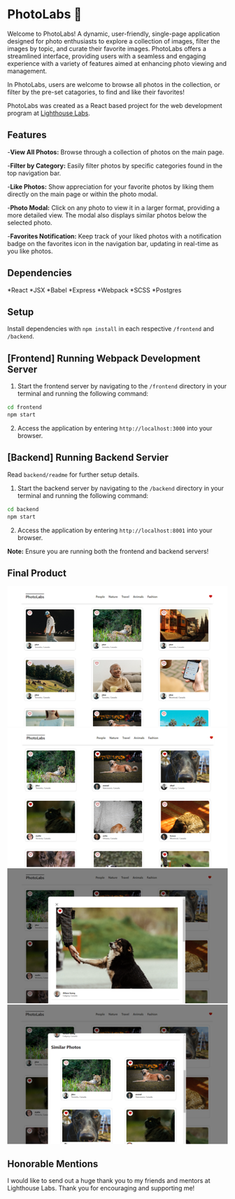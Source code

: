 # PhotoLabs  :camera_flash:
Welcome to PhotoLabs! A dynamic, user-friendly, single-page application designed for photo enthusiasts to explore a collection of images, filter the images by topic, and curate their favorite images. PhotoLabs offers a streamlined interface, providing users with a seamless and engaging experience with a variety of features aimed at enhancing photo viewing and management.

In PhotoLabs, users are welcome to browse all photos in the collection, or filter by the pre-set catagories, to find and like their favorites!

PhotoLabs was created as a React based project for the web development program at [Lighthouse Labs](https://github.com/lighthouse-labs).

## Features
-**View All Photos:** Browse through a collection of photos on the main page.

-**Filter by Category:** Easily filter photos by specific categories found in the top navigation bar.

-**Like Photos:** Show appreciation for your favorite photos by liking them directly on the main page or within the photo modal.

-**Photo Modal:** Click on any photo to view it in a larger format, providing a more detailed view. The modal also displays similar photos below the selected photo.

-**Favorites Notification:** Keep track of your liked photos with a notification badge on the favorites icon in the navigation bar, updating in real-time as you like photos.

## Dependencies
*React
*JSX
*Babel
*Express
*Webpack
*SCSS
*Postgres

## Setup

Install dependencies with `npm install` in each respective `/frontend` and `/backend`.

## [Frontend] Running Webpack Development Server

1. Start the frontend server by navigating to the `/frontend` directory in your terminal and running the following command:

```sh
cd frontend
npm start
```
2. Access the application by entering `http://localhost:3000` into your browser.

## [Backend] Running Backend Servier

Read `backend/readme` for further setup details.

1. Start the backend server by navigating to the `/backend` directory in your terminal and running the following command:

```sh
cd backend
npm start
```
2. Access the application by entering `http://localhost:8001` into your browser.

**Note:** Ensure you are running both the frontend and backend servers!

## Final Product
![Main page](https://github.com/kimodell/PhotoLabs/blob/main/docs/main-page.png)
![Filter by topic "animals"](https://github.com/kimodell/PhotoLabs/blob/main/docs/filter-by-topic.png)
![DisLay modal](https://github.com/kimodell/PhotoLabs/blob/main/docs/modal-main.png)
![Similar photos in modal](https://github.com/kimodell/PhotoLabs/blob/main/docs/modal-similar-photos.png)

## Honorable Mentions
I would like to send out a huge thank you to my friends and mentors at Lighthouse Labs. Thank you for encouraging and supporting me!